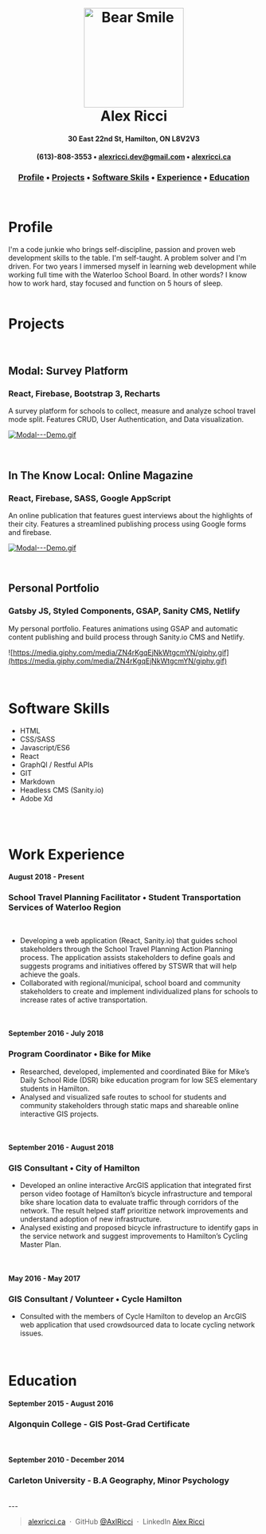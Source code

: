 <h1 align="center">
  <br>
  <img src="https://raw.githubusercontent.com/Remix-Design/RemixIcon/943f2e7c45ad81ff95bf444ed4c4ada90a46de5a/icons/User/bear-smile-line.svg" alt="Bear Smile" width="200">
  <br>
  Alex Ricci
  <br>
</h1>

<h4 align="center">30 East 22nd St, Hamilton, ON L8V2V3</h4>
<h4 align="center">
  (613)-808-3553 •
  <a href="mailto:alexricci.dev@gmail.com">alexricci.dev@gmail.com</a> •
  <a href="https://alexricci.ca">alexricci.ca</a>
</h4>

<h3 align="center">
  <a href="#profile">Profile</a> •
  <a href="#projects">Projects</a> •
  <a href="#software">Software Skils</a> •
  <a href="#experience">Experience</a> •
  <a href="#education">Education</a>
</h3>
<br>

# Profile
I'm a code junkie who brings self-discipline, passion and proven web development skills to the table. I'm self-taught. A problem solver and I'm driven. For two years I immersed myself in learning web development while working full time with the Waterloo School Board. In other words? I know how to work hard, stay focused and function on 5 hours of sleep.
<br>
<br>

# Projects
<br>

## Modal: Survey Platform
### React, Firebase, Bootstrap 3, Recharts
A survey platform for schools to collect, measure and analyze school travel mode split. Features CRUD, User Authentication, and Data visualization.
<br>

[![Modal---Demo.gif](https://media.giphy.com/media/p3kQTVciQHJd7B53zG/giphy.gif)](https://media.giphy.com/media/p3kQTVciQHJd7B53zG/giphy.gif)

<br>

## In The Know Local: Online Magazine
### React, Firebase, SASS, Google AppScript
An online publication that features guest interviews about the highlights of their city. Features a streamlined publishing process using Google forms and firebase.
<br>

[![Modal---Demo.gif](https://media.giphy.com/media/p3kQTVciQHJd7B53zG/giphy.gif)](https://media.giphy.com/media/p3kQTVciQHJd7B53zG/giphy.gif)

<br>

## Personal Portfolio
### Gatsby JS, Styled Components, GSAP, Sanity CMS, Netlify
My personal portfolio. Features animations using GSAP and automatic content publishing and build process through Sanity.io CMS and Netlify.
<br>

![https://media.giphy.com/media/ZN4rKgqEjNkWtgcmYN/giphy.gif](https://media.giphy.com/media/ZN4rKgqEjNkWtgcmYN/giphy.gif)

<br>

# Software Skills
- HTML
- CSS/SASS
- Javascript/ES6
- React
- GraphQl / Restful APIs
- GIT
- Markdown
- Headless CMS (Sanity.io)
- Adobe Xd
<br>
<br>

# Work Experience

#### August 2018 - Present 
### **School Travel Planning Facilitator** • Student Transportation Services of Waterloo Region
<br>

* Developing a web application (React, Sanity.io) that guides school stakeholders through the School Travel Planning Action Planning process. The application assists stakeholders to define goals and suggests programs and initiatives offered by STSWR that will help achieve the goals.
* Collaborated with regional/municipal, school board and community stakeholders to create and implement individualized plans for schools to increase rates of active transportation.

<br>

#### September 2016 - July 2018
### **Program Coordinator**  • Bike for Mike
* Researched, developed, implemented and coordinated Bike for Mike’s Daily School Ride (DSR) bike education program for low SES elementary students in Hamilton.
* Analysed and visualized safe routes to school for students and community stakeholders through static maps and shareable online interactive GIS projects.

<br>

#### September 2016 - August 2018
### **GIS Consultant** • City of Hamilton 

* Developed an online interactive ArcGIS application that integrated first person video footage of Hamilton’s bicycle infrastructure and temporal bike share location data to evaluate traffic through corridors of the network. The result helped staff prioritize network improvements and understand adoption of new infrastructure.
* Analysed existing and proposed bicycle infrastructure to identify gaps in the service network and suggest improvements to Hamilton’s Cycling Master Plan.

<br>

#### May 2016 - May 2017
### **GIS Consultant / Volunteer** • Cycle Hamilton  
* Consulted with the members of Cycle Hamilton to develop an ArcGIS web application that used crowdsourced data to locate cycling network issues.

<br>

# Education
#### September 2015 - August 2016
### **Algonquin College** - GIS Post-Grad Certificate
<br>

#### September 2010 - December 2014
### **Carleton University** - B.A Geography, Minor Psychology

<br>
---

> [alexricci.ca](https://www.alexricci.ca) &nbsp;&middot;&nbsp;
> GitHub [@AxlRicci](https://github.com/axlricci) &nbsp;&middot;&nbsp;
> LinkedIn [Alex Ricci](https://www.linkedin.com/in/alex-ricci-b347b619b)